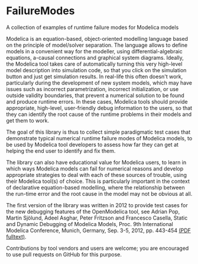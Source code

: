 # FailureModes
A collection of examples of runtime failure modes for Modelica models

Modelica is an equation-based, object-oriented modelling language based on the principle of model/solver
separation. The language allows to define models in a convenient way for the modeller, using differential-algebraic
equations, a-causal connections and graphical system diagrams. Ideally, the Modelica tool takes care of
automatically turning this very high-level model description into simulation code, so that you click on the
simulation button and just get simulation results. In real-life this often doesn't work, particularly during
the development of new system models, which may have issues such as incorrect parametrization, incorrect
initialization, or use outside validity boundaries, that prevent a numerical solution to be found and produce
runtime errors. In these cases, Modelica tools should provide appropriate, high-level, user-friendly debug
information to the users, so that they can identify the root cause of the runtime problems in their models
and get them to work. 

The goal of this library is thus to collect simple paradigmatic test cases that demonstrate typical numerical runtime
failure modes of Modelica models, to be used by Modelica tool developers to assess how far they can get at
helping the end user to identify and fix them.

The library can also have educational value for Modelica users, to learn in which ways Modelica models can fail
for numerical reasons and develop appropriate strategies to deal with each of these sources of trouble, using their
Modelica tool(s) of choice. This is particularly important in the context of declarative equation-based modelling,
where the relationship between the run-time error and the root cause in the model may not be obvious at all.

The first version of the library was written in 2012 to provide test cases for the new debugging features of the
OpenModelica tool, see Adrian Pop, Martin Sjölund, Adeel Asghar, Peter Fritzson and Francesco Casella, Static and
Dynamic Debugging of Modelica Models, Proc. 9th International Modelica Conference, Munich, Germany, Sep. 3-5, 2012,
pp. 443-454 [(PDF fulltext)](http://www.ep.liu.se/ecp/076/046/ecp12076046.pdf).

Contributions by tool vendors and users are welcome; you are encouraged to use pull requests on GitHub for this purpose.
